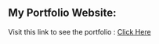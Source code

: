 ## My Portfolio Website:
Visit this link to see the portfolio : [Click Here](https://www.google.com)
